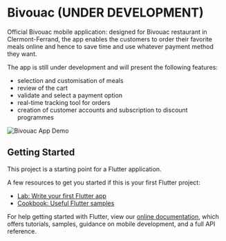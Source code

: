 # Bivouac (UNDER DEVELOPMENT)

Official Bivouac mobile application: designed for Bivouac restaurant in Clermont-Ferrand, the app enables the customers to order their favorite meals online and hence to save time and use whatever payment method they want.

The app is still under development and will present the following features:
- selection and customisation of meals 
- review of the cart
- validate and select a payment option
- real-time tracking tool for orders
- creation of customer accounts and subscription to discount programmes

![Bivouac App Demo](demo.gif)

## Getting Started

This project is a starting point for a Flutter application.

A few resources to get you started if this is your first Flutter project:

- [Lab: Write your first Flutter app](https://flutter.dev/docs/get-started/codelab)
- [Cookbook: Useful Flutter samples](https://flutter.dev/docs/cookbook)

For help getting started with Flutter, view our 
[online documentation](https://flutter.dev/docs), which offers tutorials, 
samples, guidance on mobile development, and a full API reference.
